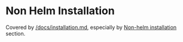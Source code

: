 # Non Helm Installation

Covered by [/docs/installation.md](/docs/installation.md), especially by
[Non-helm installation](/docs/installation.md#non-helm-installation) section.
